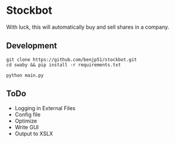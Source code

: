 # Stockbot
With luck, this will automatically buy and sell shares in a company.

## Development

```
git clone https://github.com/benjp51/stockbot.git
cd swaby && pip install -r requirements.txt

python main.py
```

## ToDo
 - Logging in External Files
 - Config file
 - Optimize
 - Write GUI
 - Output to XSLX
